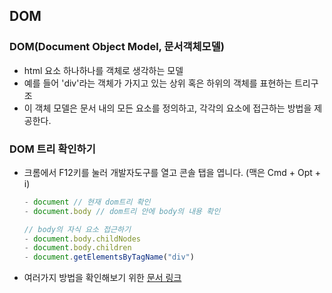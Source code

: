 ## DOM

### DOM(Document Object Model, 문서객체모델)
- html 요소 하나하나를 객체로 생각하는 모델
- 예를 들어 'div'라는 객체가 가지고 있는 상위 혹은 하위의 객체를 표현하는 트리구조
- 이 객체 모델은 문서 내의 모든 요소를 정의하고, 각각의 요소에 접근하는 방법을 제공한다.

### DOM 트리 확인하기
- 크롬에서 F12키를 눌러 개발자도구를 열고 콘솔 탭을 엽니다.
    (맥은 Cmd + Opt + i)
    ```javascript
    - document // 현재 dom트리 확인
    - document.body // dom트리 안에 body의 내용 확인

    // body의 자식 요소 접근하기
    - document.body.childNodes
    - document.body.children
    - document.getElementsByTagName("div")
    ```
- 여러가지 방법을 확인해보기 위한 [문서 링크](https://developer.mozilla.org/ko/docs/Web/API/Document)